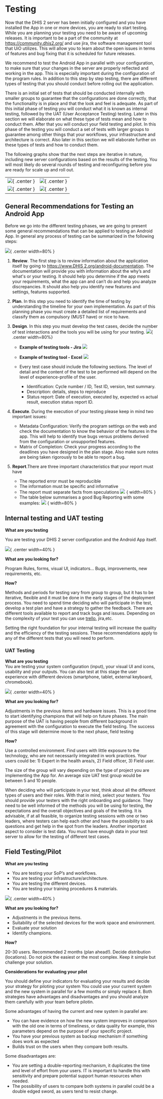 # Testing

Now that the DHIS 2 server has been initially configured and you have installed the App in one or more devices, you are ready to start testing. While you are planning your testing you need to be aware of upcoming releases. It is important to be a part of the community at [<span class="underline">https://community.dhis2.org/</span>](https://community.dhis2.org/) and use jira, the software management tool that UiO utilizes. This will allow you to learn about the open issues in terms of features and bug fixing that it is scheduled for future releases.

We recommend to test the Android App in parallel with your configuration, to make sure that your changes in the server are properly reflected and working in the app. This is especially important during the configuration of the program rules. In addition to this step by step testing, there are different types of testing that you should conduct before rolling out the application.

There is an initial set of tests that should be conducted internally with smaller groups to guarantee that the configurations are done correctly, that the functionality is in place and that the look and feel is adequate. As part of this initial phase of testing you will conduct what it is known as internal testing, followed by the UAT (User Acceptance Testing) testing. Later in this section we will elaborate on what these type of tests mean and how to conduct them. After that you will conduct your field testing and pilot. In this phase of the testing you will conduct a set of tests with larger groups to guarantee among other things that your workflows, your infrastructure and architecture is correct. Also later in this section we will elaborate further on these types of tests and how to conduct them.

The following graphs show that the next steps are iterative in nature, including new server configurations based on the results of the testing. You will most likely do several rounds of testing and reconfiguring before you are ready for scale up and roll out.

|||
|---|---|
| ![](resources/images/image35.png){ .center } | ![](resources/images/image7.png){ .center } |
| ![](resources/images/image36.png){ .center } | ![](resources/images/image5.png){ .center } |

## General Recommendations for Testing an Android App

Before we go into the different testing phases, we are going to present some general recommendations that can be applied to testing an Android App. In general any process of testing can be summarized in the following steps:

![](resources/images/image21.png){ .center width=80% }

1. **Review**. The first step is to review information about the application itself by going to [<span class="underline">https://www.DHIS 2.org/android-documentation</span>](https://www.dhis2.org/android-documentation). The documentation will provide you with information about the why’s and what's or your testing. It should help you determine if the app meets your requirements, what the app can and can’t do and help you analyze discrepancies. It should also help you identify new features and settings, features supported.

2. **Plan**. In this step you need to identify the time of testing by understanding the timeline for your own implementation. As part of this planning phase you must create a detailed list of requirements and classify them as compulsory (MUST have) or nice to have.

3. **Design**. In this step you must develop the test cases, decide the number of test interactions and the tools you will be using for your testing.
	![](resources/images/image28.png){ .center width=80%}
	- **Example of testing tools - Jira**
	![](resources/images/image2.png)
	- **Example of testing tool - Excel**
	![](resources/images/image17.png)

	- Every test case should include the following sections. The level of detail and the content of the test to be performed will depend on the level of experience-profile of the user.
		- Identification: Cycle number / ID, Test ID, version, test summary.
		- Description: details, steps to reproduce
		- Status report: Date of execution, executed by, expected vs actual result, execution status report ID.

4. **Execute**. During the execution of your testing please keep in mind two important issues:
	- Metadata Configuration: Verify the program settings on the web and check the documentation to know the behavior of the features in the app. This will help to identify true bugs versus problems derived from the configuration or unsupported features.
	- Matrix of Completion: Check your progress according to the deadlines you have designed in the plan stage. Also make sure notes are being taken rigorously to be able to report a bug.
5. **Report**.There are three important characteristics that your report must have
	- The reported error must be reproducible
	- The information must be specific and informative
	- The report must separate facts from speculations
	![](resources/images/image1.png) { width=80% }
	- The table below summarises a good Bug Reporting with some examples:
	![](resources/images/image34.png) { width=80% }

## Internal testing and UAT testing

**What are you testing**

You are testing your DHIS 2 server configuration and the Android App itself.

![](resources/images/image12.png){ .center width=40% }

**What are you looking for?**

Program Rules, forms, visual UI, indicators… Bugs, improvements, new requirements, etc.

**How?**

Methods and periods for testing vary from group to group, but it has to be iterative, flexible and it must be done in the early stages of the deployment process. You need to spend time deciding who will participate in the test, develop a test plan and have a strategy to gather the feedback. There are different tools available to report and track bugs and issues. Depending on the complexity of your test you can use [trello](https://trello.com/), jira,etc.

Setting the right foundation for your internal testing will increase the quality and the efficiency of the testing sessions. These recommendations apply to any of the different tests that you will need to perform.

### UAT Testing

**What are you testing**  
You are testing your system configuration (input), your visual UI and icons, usability and your outputs. You can also test at this stage the user experience with different devices (smartphone, tablet, external keyboard, chromebook).  

![](resources/images/image6.png){ .center width=40% }
  
**What are you looking for?** 

Adjustments in the previous items and hardware issues. This is a good time to start identifying champions that will help on future phases. The main purpose of the UAT is having people from different background in agreement with the configuration to execute the field testing. The success of this stage will determine move to the next phase, field testing

**How?**

Use a controlled environment. Find users with little exposure to the technology, who are not necessarily integrated in work practices. Your users could be: 1) Expert in the health area/s, 2) Field officer, 3) Field user.

The size of the group will vary depending on the type of project you are implementing the App for. An average size UAT test group would be between 5 and 10 people.

When deciding who will participate in your test, think about all the different types of users and their roles. With that in mind, select your testers. You should provide your testers with the right onboarding and guidance. They need to be well informed of the methods you will be using for testing, the expectations and the overall objectives and goals of the testing. It is advisable, if at all feasible, to organize testing sessions with one or two leaders, where testers can help each other and have the possibility to ask questions and get help in the spot from the leaders. Another important aspect to consider is test data. You must have enough data in your test server to allow for the testing of different test cases.

## Field Testing/Pilot

**What are you testing**

- You are testing your SoP’s and workflows.
- You are testing your infrastructure/architecture.
- You are testing the different devices.
- You are testing your training procedures & materials.

![](resources/images/image25.png){ .center width=40% }

**What are you looking for?**

- Adjustments in the previous items.
- Suitability of the selected devices for the work space and environment.
- Evaluate your solution
- Identify champions.

**How?**

20-30 users. Recommended 2 months (plan ahead!). Decide distribution (locations). Do not pick the easiest or the most complex. Keep it simple but challenge your solution.

**Considerations for evaluating your pilot**

You should define your indicators for evaluating your results and decide your strategy for piloting your system You could use your current system and the new system in parallel for a few months or simply replace it. Both strategies have advantages and disadvantages and you should analyze them carefully with your team before pilotin.

Some advantages of having the current and new system in parallel are:

- You can have evidence on how the new system improves in comparison with the old one in terms of timeliness, or data quality for example, this parameters depend on the purpose of your specific project.
- You have your previous system as backup mechanism if something does work as expected
- Builds trust on the users when they compare both results.

Some disadvantages are:

- You are setting a double-reporting mechanism, it duplicates the time and level of effort from your users. IT is important to handle this with sensitivity and prepare potential support human resources when needed.
- The possibility of users to compare both systems in parallel could be a double edged sword, as users tend to resist change.
